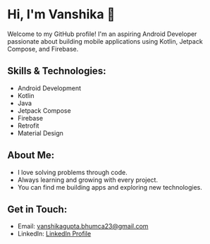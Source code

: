 # Hi, I'm Vanshika 👋

Welcome to my GitHub profile! I'm an aspiring Android Developer passionate about building mobile applications using Kotlin, Jetpack Compose, and Firebase.

## Skills & Technologies:
- Android Development
- Kotlin
- Java
- Jetpack Compose
- Firebase
- Retrofit
- Material Design

## About Me:
- I love solving problems through code.
- Always learning and growing with every project.
- You can find me building apps and exploring new technologies.

## Get in Touch:
- Email: [vanshikagupta.bhumca23@gmail.com](mailto:vanshikagupta.bhumca23@gmail.com)
- LinkedIn: [LinkedIn Profile](https://www.linkedin.com/in/vanshika-gupta-48629922a/)
